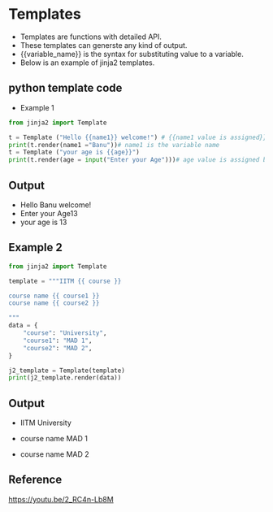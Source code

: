 # Templates 
- Templates are functions with detailed API. 
- These templates can generste any kind of output. 
- {{variable_name}} is the syntax for substituting value to a variable.
- Below is an example of jinja2 templates. 

## python template code
- Example 1
```python linenums="1"
from jinja2 import Template

t = Template ("Hello {{name1}} welcome!") # {{name1 value is assigned}}
print(t.render(name1 ="Banu"))# name1 is the variable name
t = Template ("your age is {{age}}")
print(t.render(age = input("Enter your Age")))# age value is assigned based on the values given in input prompt

```
## Output 
- Hello Banu welcome!
- Enter your Age13
- your age is 13
## Example 2
```python linenums="1"
from jinja2 import Template

template = """IITM {{ course }}

course name {{ course1 }}
course name {{ course2 }}

"""
data = {
    "course": "University",
    "course1": "MAD 1",
    "course2": "MAD 2",
}

j2_template = Template(template)
print(j2_template.render(data))

```
## Output
- IITM University

- course name MAD 1
- course name MAD 2


## Reference
https://youtu.be/2_RC4n-Lb8M
